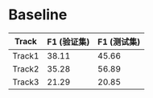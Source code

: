 # Baseline

| Track  | F1 (验证集)  | F1 (测试集)  |
| ------ | ----------- | ----------- |
| Track1 | 38.11       | 45.66       |
| Track2 | 35.28       | 56.89       |
| Track3 | 21.29       | 20.85       |
